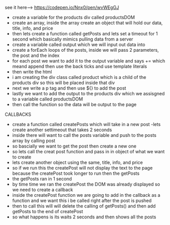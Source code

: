 see it here--> https://codepen.io/Nnx0/pen/wvWEgGJ

- create a variable for the products div called productsDOM
- create an array, inside the array create an object that will hold our data, title, info, and price
- then lets create a function called getPosts and lets set a timeout for 1 second which basically mimics pulling data from a server
- create a variable called output which we will input out data into
- create a forEach loops of the posts, inside we will pass 2 parameters, the post and the index
- for each post we want to add it to the output variable and says += which meand append then use the back ticks and use template literals
- then write the html
- i am creating the div class called product which is a child of the products div so this will be placed inside that div
- next we write a p tag and then use ${} to add the post
- lastly we want to add the output to the products div which we assisgned to a variable called productsDOM
- then call the function so the data will be output to the page

CALLBACKS
- create a function called createPosts which will take in a new post
-lets create another settimeout that takes 2 seconds
- inside there will want to call the posts variable and push to the posts array by calling post
- so bascially we want to get the post then create a new one
- so lets call the creat post function and pass in in object of what we want to create
- lets create another object using the same, title, info, and price
- so if we run this the createPost will not display the text to the page because the createPost took longer to run then the getPosts
- the getPosts ran in 1 second
- by time time we ran the createPost the DOM was already displayed so we need to create a callback
- inside the createPost function we are going to add in the callback as a function and we want this i be called right after the post is pushed
- then to call this will will delete the calling of getPosts() and then add getPosts to the end of createPost
- so what happens is its waits 2 seconds and then shows all the posts
